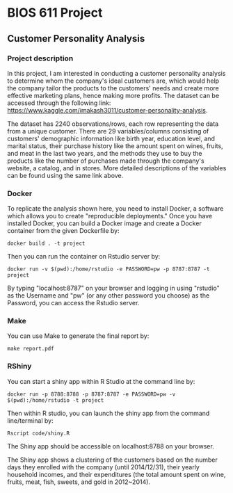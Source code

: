 BIOS 611 Project
================

Customer Personality Analysis
-----------------------------

### Project description 

In this project, I am interested in conducting a customer personality analysis to determine whom the company's ideal customers are, which would help the company tailor the products to the customers' needs and create more effective marketing plans, hence making more profits. The dataset can be accessed through the following link: https://www.kaggle.com/imakash3011/customer-personality-analysis.

The dataset has 2240 observations/rows, each row representing the data from a unique customer. There are 29 variables/columns consisting of customers' demographic information like birth year, education level, and marital status, their purchase history like the amount spent on wines, fruits, and meat in the last two years, and the methods they use to buy the products like the number of purchases made through the company's website, a catalog, and in stores. More detailed descriptions of the variables can be found using the same link above.


### Docker

To replicate the analysis shown here, you need to install Docker, a software which allows you to create "reproducible deployments." Once you have installed Docker, you can build a Docker image and create a Docker container from the given Dockerfile by:
	
	docker build . -t project

Then you can run the container on Rstudio server by:

	docker run -v $(pwd):/home/rstudio -e PASSWORD=pw -p 8787:8787 -t project

By typing "localhost:8787" on your browser and logging in using "rstudio" as the Username and "pw" (or any other password you choose) as the Password, you can access the Rstudio server.  


### Make

You can use Make to generate the final report by:

	make report.pdf 


### RShiny

You can start a shiny app within R Studio at the command line by:

	docker run -p 8788:8788 -p 8787:8787 -e PASSWORD=pw -v $(pwd):/home/rstudio -t project

Then within R studio, you can launch the shiny app from the command line/terminal by:

	Rscript code/shiny.R

The Shiny app should be accessible on localhost:8788 on your browser. 

The Shiny app shows a clustering of the customers based on the number days they enrolled with the company (until 2014/12/31), their yearly household incomes, and their expenditures (the total amount spent on wine, fruits, meat, fish, sweets, and gold in 2012~2014). 
